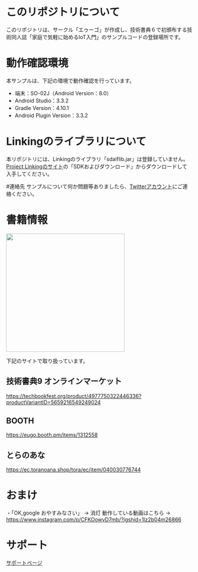 # このリポジトリについて
このリポジトリは、サークル「エゥーゴ」が作成し、技術書典６で初頒布する技術同人誌「家庭で気軽に始めるIoT入門」のサンプルコードの登録場所です。

# 動作確認環境
本サンプルは、下記の環境で動作確認を行っています。

- 端末：SO-02J（Android Version：8.0）
- Android Studio：3.3.2
- Gradle Version：4.10.1
- Android Plugin Version：3.3.2

# Linkingのライブラリについて
本リポジトリには、Linkingのライブラリ「sdaiflib.jar」は登録していません。
[Project Linkingのサイト](https://linkingiot.com/developer/api.html)の「SDKおよびダウンロード」からダウンロードして入手してください。

#連絡先
サンプルについて何か問題等ありましたら、[Twitterアカウント](https://twitter.com/argama147)にご連絡ください。

# 書籍情報

<img src="https://s2.booth.pm/7287bb46-6dfb-43c3-94bd-827bc1141389/i/1312558/5076f294-6128-46aa-8fe9-a6b87ded2742_base_resized.jpg" width="320px">

下記のサイトで取り扱っています。

## 技術書典9 オンラインマーケット

https://techbookfest.org/product/4977750322446336?productVariantID=5659216549249024

## BOOTH
https://eugo.booth.pm/items/1312558

## とらのあな
https://ec.toranoana.shop/tora/ec/item/040030776744

# おまけ
・「OK,google おやすみなさい」 → 消灯
動作している動画はこちら -> https://www.instagram.com/p/CFKOowvD7mb/?igshid=1lz2b04m26866

# サポート

[サポートページ](https://github.com/argama147/iotfirststep/wiki/SupportPage)
